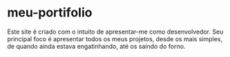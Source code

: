 # meu-portifoIio
Este site é criado com o intuito de apresentar-me como desenvolvedor. Seu principal foco é apresentar todos os meus projetos, desde os mais simples, de quando ainda estava engatinhando, até os saindo do forno.

